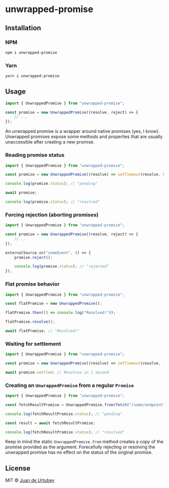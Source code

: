 # unwrapped-promise

## Installation

### NPM

```bash
npm i unwrapped-promise
```

### Yarn

```bash
yarn i unwrapped-promise
```

## Usage

```js
import { UnwrappedPromise } from "unwrapped-promise";

const promise = new UnwrappedPromise((resolve, reject) => {
    // ...
});
```

An unwrapped promise is a wrapper around native promises (yes, I know). Unwrapped promises expose some methods and properties that are usually unaccessible after creating a new promise.

### Reading promise status

```js
import { UnwrappedPromise } from "unwrapped-promise";

const promise = new UnwrappedPromise((resolve) => setTimeout(resolve, 0));

console.log(promise.status); // "pending"

await promise;

console.log(promise.status); // "resolved"
```

### Forcing rejection (aborting promises)

```js
import { UnwrappedPromise } from "unwrapped-promise";

const promise = new UnwrappedPromise((resolve, reject) => {
    // ...
});

externalSource.on("someEvent", () => {
    promise.reject();

    console.log(promise.status); // "rejected"
});
```

### Flat promise behavior

```js
import { UnwrappedPromise } from "unwrapped-promise";

const flatPromise = new UnwrappedPromise();

flatPromise.then(() => console.log("Resolved!"));

flatPromise.resolve();

await flatPromise; // "Resolved!"
```

### Waiting for settlement

```js
import { UnwrappedPromise } from "unwrapped-promise";

const promise = new UnwrappedPromise((resolve) => setTimeout(resolve, 1000));

await promise.settled; // Resolves in 1 second
```

### Creating an `UnwrappedPromise` from a regular `Promise`

```js
import { UnwrappedPromise } from "unwrapped-promise";

const fetchResultPromise = UnwrappedPromise.from(fetch("/some/endpoint"));

console.log(fetchResultPromise.status); // "pending"

const result = await fetchResultPromise;

console.log(fetchResultPromise.status); // "resolved"
```

Keep in mind the static `UnwrappedPromise.from` method creates a _copy_ of the promise provided as the argument. Forecefully rejecting or resolving the unwrapped promise has no effect on the status of the original promise.

## License

MIT © [Juan de Urtubey](https://jdeurt.xyz)
